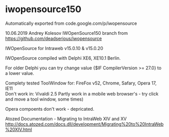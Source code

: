 # iwopensource150
Automatically exported from code.google.com/p/iwopensource

10.06.2019 Andrey Kolesov 
IWOpenSource150 branch from https://github.com/deadserious/iwopensource




IWOpenSource for Intraweb v15.0.10 & v15.0.20

IWOpenSource compiled with  Delphi XE6,  XE10.1 Berlin.

For older Delphi you can try change value {$IF CompilerVersion >= 27.0} to a lower value.

Complety tested ToolWindow for: FireFox v52, Chrome, Safary, Opera 17, IE11  
Don't work in: Vivaldi 2.5
Partly work in a mobile web browser's - try click and move a tool window, some times)

Opera compoents don't work - depricated.


Atozed Documentation - Migrating to IntraWeb XIV and XV
http://docs.atozed.com/docs.dll/development/Migrating%20to%20IntraWeb%20XIV.html
